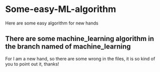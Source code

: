 # Some-easy-ML-algorithm
Here are some easy algorithm for new hands


## There are some machine_learning algorithm in the branch named of machine_learning
For I am a new hand, so there are some wrong in the files, it is so kind of you to point out it, thanks!
